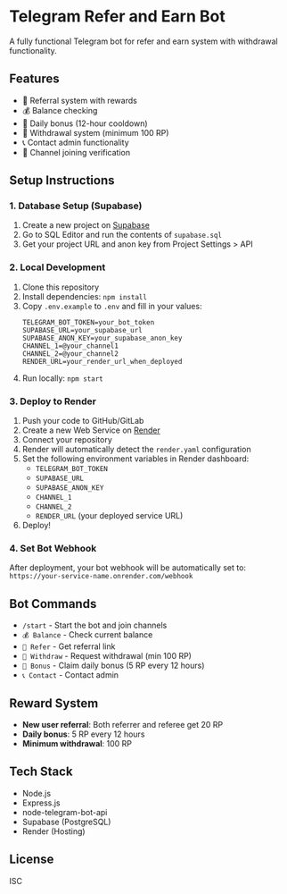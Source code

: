 # Telegram Refer and Earn Bot

A fully functional Telegram bot for refer and earn system with withdrawal functionality.

## Features

- 👥 Referral system with rewards
- 💰 Balance checking
- 🎁 Daily bonus (12-hour cooldown)
- 💸 Withdrawal system (minimum 100 RP)
- 📞 Contact admin functionality
- 🔗 Channel joining verification

## Setup Instructions

### 1. Database Setup (Supabase)

1. Create a new project on [Supabase](https://supabase.com)
2. Go to SQL Editor and run the contents of `supabase.sql`
3. Get your project URL and anon key from Project Settings > API

### 2. Local Development

1. Clone this repository
2. Install dependencies: `npm install`
3. Copy `.env.example` to `.env` and fill in your values:
   ```
   TELEGRAM_BOT_TOKEN=your_bot_token
   SUPABASE_URL=your_supabase_url
   SUPABASE_ANON_KEY=your_supabase_anon_key
   CHANNEL_1=@your_channel1
   CHANNEL_2=@your_channel2
   RENDER_URL=your_render_url_when_deployed
   ```
4. Run locally: `npm start`

### 3. Deploy to Render

1. Push your code to GitHub/GitLab
2. Create a new Web Service on [Render](https://render.com)
3. Connect your repository
4. Render will automatically detect the `render.yaml` configuration
5. Set the following environment variables in Render dashboard:
   - `TELEGRAM_BOT_TOKEN`
   - `SUPABASE_URL`
   - `SUPABASE_ANON_KEY`
   - `CHANNEL_1`
   - `CHANNEL_2`
   - `RENDER_URL` (your deployed service URL)
6. Deploy!

### 4. Set Bot Webhook

After deployment, your bot webhook will be automatically set to:
`https://your-service-name.onrender.com/webhook`

## Bot Commands

- `/start` - Start the bot and join channels
- `💰 Balance` - Check current balance
- `👥 Refer` - Get referral link
- `💸 Withdraw` - Request withdrawal (min 100 RP)
- `🎁 Bonus` - Claim daily bonus (5 RP every 12 hours)
- `📞 Contact` - Contact admin

## Reward System

- **New user referral**: Both referrer and referee get 20 RP
- **Daily bonus**: 5 RP every 12 hours
- **Minimum withdrawal**: 100 RP

## Tech Stack

- Node.js
- Express.js
- node-telegram-bot-api
- Supabase (PostgreSQL)
- Render (Hosting)

## License

ISC
